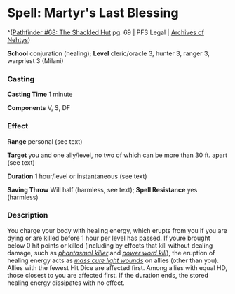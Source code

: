 # Spell: Martyr's Last Blessing

^([Pathfinder #68: The Shackled Hut][ss-martyr-s-last-blessing] pg. 69 | PFS Legal | [Archives of Nehtys][sn-martyr-s-last-blessing])

**School** conjuration (healing); **Level** cleric/oracle 3, hunter 3, ranger 3, warpriest 3 (Milani)

### Casting

**Casting Time** 1 minute  

**Components** V, S, DF

### Effect

**Range** personal (see text)  

**Target** you and one ally/level, no two of which can be more than 30 ft. apart (see text)  

**Duration** 1 hour/level or instantaneous (see text)  

**Saving Throw** Will half (harmless, see text); **Spell Resistance** yes (harmless)

### Description

You charge your body with healing energy, which erupts from you if you are dying or are killed before 1 hour per level has passed. If youre brought below 0 hit points or killed (including by effects that kill without dealing damage, such as _[phantasmal killer]_ and _[power word kill]_), the eruption of healing energy acts as _[mass cure light wounds]_ on allies (other than you). Allies with the fewest Hit Dice are affected first. Among allies with equal HD, those closest to you are affected first. If the duration ends, the stored healing energy dissipates with no effect.

[ss-martyr-s-last-blessing]: http://paizo.com/products/btpy8uwz
[sn-martyr-s-last-blessing]: http://www.archivesofnethys.com/SpellDisplay.aspx?ItemName=Martyr%27s%20Last%20Blessing
[phantasmal killer]: http://www.archivesofnethys.com/SpellDisplay.aspx?ItemName=phantasmal%20killer
[mass cure light wounds]: http://www.archivesofnethys.com/SpellDisplay.aspx?ItemName=mass%20cure%20light%20wounds
[power word kill]: http://www.archivesofnethys.com/SpellDisplay.aspx?ItemName=power%20word%20kill